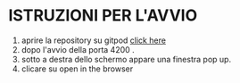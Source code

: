 # ISTRUZIONI PER L'AVVIO
1. aprire la repository su gitpod [click here](https://www.gitpod.io#https://github.com/Wilson-r/FindYourSchool)
2. dopo l'avvio della porta 4200 .
3. sotto a destra dello schermo appare una finestra pop up.
4. clicare su open in the browser 
